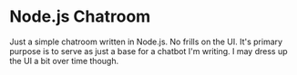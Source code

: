 Node.js Chatroom
================

Just a simple chatroom written in Node.js.  No frills on the UI.  It's primary purpose is to serve as just a base for a chatbot I'm writing.  I may dress up the UI a bit over time though.

